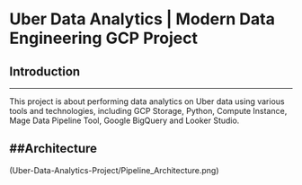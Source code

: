 # Uber Data Analytics | Modern Data Engineering GCP Project

## Introduction
---
This project is about performing data analytics on Uber data using various tools and technologies, including GCP Storage, Python, Compute Instance, Mage Data Pipeline Tool, Google BigQuery and Looker Studio.

##Architecture
---

(Uber-Data-Analytics-Project/Pipeline_Architecture.png)
